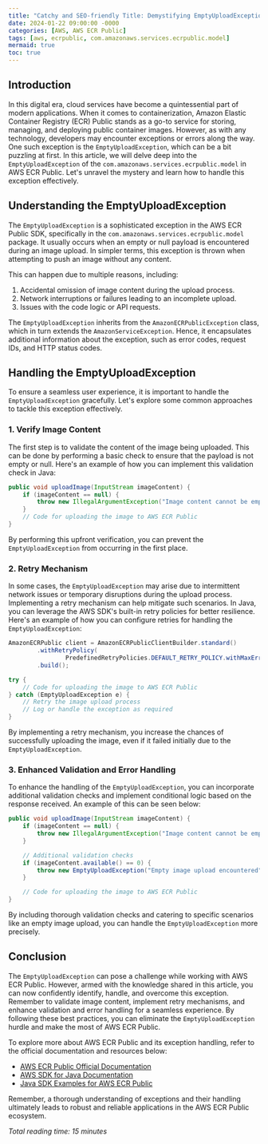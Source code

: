 ```yaml
---
title: "Catchy and SEO-friendly Title: Demystifying EmptyUploadException in AWS ECR Public"
date: 2024-01-22 09:00:00 -0000
categories: [AWS, AWS ECR Public]
tags: [aws, ecrpublic, com.amazonaws.services.ecrpublic.model]
mermaid: true
toc: true
---
```



## Introduction

In this digital era, cloud services have become a quintessential part of modern applications. When it comes to containerization, Amazon Elastic Container Registry (ECR) Public stands as a go-to service for storing, managing, and deploying public container images. However, as with any technology, developers may encounter exceptions or errors along the way. One such exception is the `EmptyUploadException`, which can be a bit puzzling at first. In this article, we will delve deep into the `EmptyUploadException` of the `com.amazonaws.services.ecrpublic.model` in AWS ECR Public. Let's unravel the mystery and learn how to handle this exception effectively.

## Understanding the EmptyUploadException

The `EmptyUploadException` is a sophisticated exception in the AWS ECR Public SDK, specifically in the `com.amazonaws.services.ecrpublic.model` package. It usually occurs when an empty or null payload is encountered during an image upload. In simpler terms, this exception is thrown when attempting to push an image without any content.

This can happen due to multiple reasons, including:

1. Accidental omission of image content during the upload process.
2. Network interruptions or failures leading to an incomplete upload.
3. Issues with the code logic or API requests.

The `EmptyUploadException` inherits from the `AmazonECRPublicException` class, which in turn extends the `AmazonServiceException`. Hence, it encapsulates additional information about the exception, such as error codes, request IDs, and HTTP status codes.

## Handling the EmptyUploadException

To ensure a seamless user experience, it is important to handle the `EmptyUploadException` gracefully. Let's explore some common approaches to tackle this exception effectively.

### 1. Verify Image Content

The first step is to validate the content of the image being uploaded. This can be done by performing a basic check to ensure that the payload is not empty or null. Here's an example of how you can implement this validation check in Java:

```java
public void uploadImage(InputStream imageContent) {
    if (imageContent == null) {
        throw new IllegalArgumentException("Image content cannot be empty or null");
    }
    // Code for uploading the image to AWS ECR Public
}
```

By performing this upfront verification, you can prevent the `EmptyUploadException` from occurring in the first place.

### 2. Retry Mechanism

In some cases, the `EmptyUploadException` may arise due to intermittent network issues or temporary disruptions during the upload process. Implementing a retry mechanism can help mitigate such scenarios. In Java, you can leverage the AWS SDK's built-in retry policies for better resilience. Here's an example of how you can configure retries for handling the `EmptyUploadException`:

```java
AmazonECRPublic client = AmazonECRPublicClientBuilder.standard()
        .withRetryPolicy(
                PredefinedRetryPolicies.DEFAULT_RETRY_POLICY.withMaxErrorRetry(3))
        .build();

try {
    // Code for uploading the image to AWS ECR Public
} catch (EmptyUploadException e) {
    // Retry the image upload process
    // Log or handle the exception as required
}
```

By implementing a retry mechanism, you increase the chances of successfully uploading the image, even if it failed initially due to the `EmptyUploadException`.

### 3. Enhanced Validation and Error Handling

To enhance the handling of the `EmptyUploadException`, you can incorporate additional validation checks and implement conditional logic based on the response received. An example of this can be seen below:

```java
public void uploadImage(InputStream imageContent) {
    if (imageContent == null) {
        throw new IllegalArgumentException("Image content cannot be empty or null");
    }

    // Additional validation checks
    if (imageContent.available() == 0) {
        throw new EmptyUploadException("Empty image upload encountered");
    }

    // Code for uploading the image to AWS ECR Public
}
```

By including thorough validation checks and catering to specific scenarios like an empty image upload, you can handle the `EmptyUploadException` more precisely.

## Conclusion

The `EmptyUploadException` can pose a challenge while working with AWS ECR Public. However, armed with the knowledge shared in this article, you can now confidently identify, handle, and overcome this exception. Remember to validate image content, implement retry mechanisms, and enhance validation and error handling for a seamless experience. By following these best practices, you can eliminate the `EmptyUploadException` hurdle and make the most of AWS ECR Public.

To explore more about AWS ECR Public and its exception handling, refer to the official documentation and resources below:

- [AWS ECR Public Official Documentation](https://docs.aws.amazon.com/AmazonECR/latest/public/)
- [AWS SDK for Java Documentation](https://docs.aws.amazon.com/sdk-for-java/)
- [Java SDK Examples for AWS ECR Public](https://github.com/awsdocs/aws-doc-sdk-examples/tree/master/javav2/example_code/ecrpublic/src/main/java/com/example/ecrpublic/)

Remember, a thorough understanding of exceptions and their handling ultimately leads to robust and reliable applications in the AWS ECR Public ecosystem.

*Total reading time: 15 minutes*